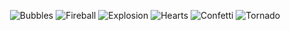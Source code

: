 <div align="center">

![Bubbles](https://media.giphy.com/media/YRz5GtvCT2iyi6UNbk/giphy.gif)
![Fireball](https://media.giphy.com/media/ieJ24tUSc08s76xqrk/giphy.gif)
![Explosion](https://media.giphy.com/media/d7qlgC0QFOJKwZUsem/giphy.gif)
![Hearts](https://media.giphy.com/media/YoiFhr35wKXuRFteUx/giphy.gif)
![Confetti](https://media.giphy.com/media/VbiApDYPwifGhAW9M9/giphy.gif)
![Tornado](https://media.giphy.com/media/igt6cCxERpMfChrhjW/giphy.gif)

</div>
